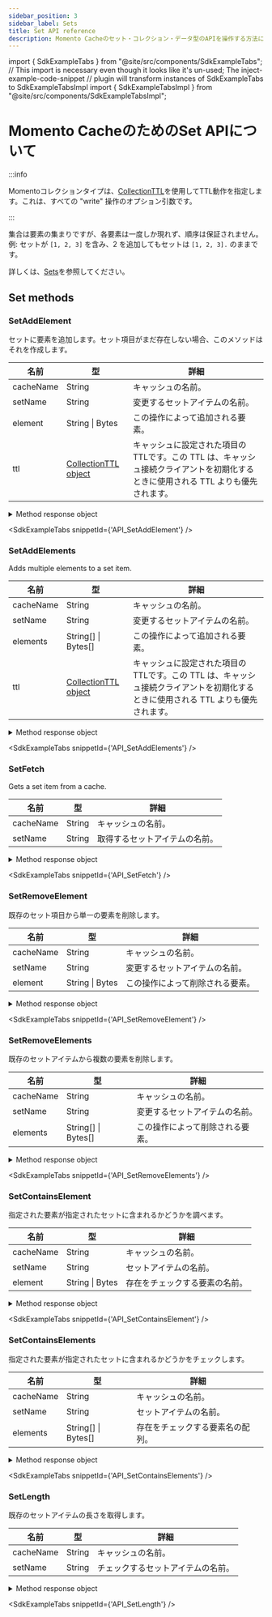 ```yaml
---
sidebar_position: 3
sidebar_label: Sets
title: Set API reference
description: Momento Cacheのセット・コレクション・データ型のAPIを操作する方法について説明します。
---
```


import { SdkExampleTabs } from "@site/src/components/SdkExampleTabs";
// This import is necessary even though it looks like it's un-used; The inject-example-code-snippet
// plugin will transform instances of SdkExampleTabs to SdkExampleTabsImpl
import { SdkExampleTabsImpl } from "@site/src/components/SdkExampleTabsImpl";

# Momento CacheのためのSet APIについて

:::info

Momentoコレクションタイプは、[CollectionTTL](./collection-ttl.md)を使用してTTL動作を指定します。これは、すべての "write" 操作のオプション引数です。

:::

集合は要素の集まりですが、各要素は一度しか現れず、順序は保証されません。
例: セットが `[1, 2, 3]` を含み、2 を追加してもセットは `[1, 2, 3].` のままです。

詳しくは、[Sets](./../basics/datatypes.md#set-collections)を参照してください。

## Set methods

### SetAddElement
セットに要素を追加します。セット項目がまだ存在しない場合、このメソッドはそれを作成します。

| 名前            | 型            | 詳細                                   |
| --------------- | --------------- | --------------------------------------------- |
| cacheName       | String          | キャッシュの名前。                            |
| setName         | String          | 変更するセットアイテムの名前。 |
| element         | String \| Bytes | この操作によって追加される要素。 |
| ttl             | [CollectionTTL object](./collection-ttl.md) | キャッシュに設定された項目の TTLです。この TTL は、キャッシュ接続クライアントを初期化するときに使用される TTL よりも優先されます。 |

<details>
  <summary>Method response object</summary>

* Success
* Error

詳しくは[レスポンスオブジェクト](./response-objects.md)を参照してください。

</details>

<SdkExampleTabs snippetId={'API_SetAddElement'} />

### SetAddElements
Adds multiple elements to a set item.

| 名前            | 型            | 詳細                                   |
| --------------- | ------------ | --------------------------------------------- |
| cacheName       | String       | キャッシュの名前。                            |
| setName         | String       | 変更するセットアイテムの名前。 |
| elements        | String[] \| Bytes[] | この操作によって追加される要素。 |
| ttl          | [CollectionTTL object](./collection-ttl.md) | キャッシュに設定された項目の TTLです。この TTL は、キャッシュ接続クライアントを初期化するときに使用される TTL よりも優先されます。 |

<details>
  <summary>Method response object</summary>

* Success
* Error

詳しくは[レスポンスオブジェクト](./response-objects.md)を参照してください。

</details>

<SdkExampleTabs snippetId={'API_SetAddElements'} />

### SetFetch

Gets a set item from a cache.

| 名前            | 型            | 詳細                                   |
| --------------- | ------ | --------------------------------------------- |
| cacheName       | String | キャッシュの名前。                            |
| setName         | String | 取得するセットアイテムの名前。    |

<details>
  <summary>Method response object</summary>

SetFetch のレスポンスオブジェクトは、キャッシュヒット、ミス、エラーの3つの可能なオプションを返します。

* Hit
    * valueSetBytes(): Bytes[]
    * valueSetString(): String[]
    * toString(): String
* Miss
* Error

詳しくは[レスポンスオブジェクト](./response-objects.md)を参照してください。

</details>

<SdkExampleTabs snippetId={'API_SetFetch'} />

### SetRemoveElement
既存のセット項目から単一の要素を削除します。

| 名前            | 型            | 詳細                                   |
| --------------- | --------------- | --------------------------------------------- |
| cacheName       | String          | キャッシュの名前。                            |
| setName         | String          | 変更するセットアイテムの名前。           |
| element         | String \| Bytes | この操作によって削除される要素。  |

<details>
  <summary>Method response object</summary>

* Success
* Error

詳しくは[レスポンスオブジェクト](./response-objects.md)を参照してください。

</details>

<SdkExampleTabs snippetId={'API_SetRemoveElement'} />

### SetRemoveElements
既存のセットアイテムから複数の要素を削除します。

| 名前            | 型            | 詳細                                   |
| --------------- | ------------ | --------------------------------------------- |
| cacheName       | String       | キャッシュの名前。                            |
| setName         | String       | 変更するセットアイテムの名前。 |
| elements         | String[] \| Bytes[] | この操作によって削除される要素。   |

<details>
  <summary>Method response object</summary>

* Success
* Error

詳しくは[レスポンスオブジェクト](./response-objects.md)を参照してください。

</details>

<SdkExampleTabs snippetId={'API_SetRemoveElements'} />

### SetContainsElement
指定された要素が指定されたセットに含まれるかどうかを調べます。

| 名前            | 型            | 詳細                |
|-----------| --------------- |-----------------------|
| cacheName | String          | キャッシュの名前。    |
| setName   | String          | セットアイテムの名前。 |
| element   | String \| Bytes | 存在をチェックする要素の名前。  |

<details>
  <summary>Method response object</summary>

SetContainsElementのレスポンスオブジェクトは、キャッシュヒット、ミス、エラーの3つの可能なオプションを返します。

* Hit
  * containsElement(): bool
* Miss
* Error

詳しくは[レスポンスオブジェクト](./response-objects.md)を参照してください。

</details>

<SdkExampleTabs snippetId={'API_SetContainsElement'} />

### SetContainsElements
指定された要素が指定されたセットに含まれるかどうかをチェックします。

| 名前            | 型            | 詳細                         |
|-----------|------------|-------------------------------------|
| cacheName | String     | キャッシュの名前。                  |
| setName   | String     | セットアイテムの名前。 |
| elements  | String[] \| Bytes[]          | 存在をチェックする要素名の配列。  |

<details>
  <summary>Method response object</summary>

SetContainsElementsのレスポンスオブジェクトは、キャッシュヒット、ミス、エラーの3つの可能なオプションを返します。

* Hit
  * containsElements(): bool[]
* Miss
* Error

詳しくは[レスポンスオブジェクト](./response-objects.md)を参照してください。

</details>

<SdkExampleTabs snippetId={'API_SetContainsElements'} />

### SetLength
既存のセットアイテムの長さを取得します。

| 名前            | 型            | 詳細                           |
|-----------| ------------ |-------------------------------------|
| cacheName | String       | キャッシュの名前。                  |
| setName   | String       | チェックするセットアイテムの名前。 |

<details>
  <summary>Method response object</summary>

* Hit
  * `length()`: Number
* Miss
* Error

詳しくは[レスポンスオブジェクト](./response-objects.md)を参照してください。

</details>

<SdkExampleTabs snippetId={'API_SetLength'} />

